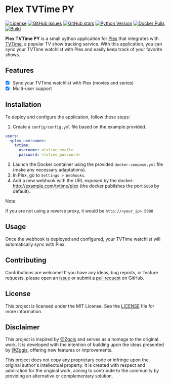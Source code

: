 # Plex TVTime PY

[![License](https://img.shields.io/badge/license-MIT-blue.svg)](https://github.com/0xsysr3ll/plex-tvtime-py/blob/main/LICENSE)
[![GitHub issues](https://img.shields.io/github/issues/0xsysr3ll/plex-tvtime-py)](https://github.com/0xsysr3ll/plex-tvtime-py/issues)
[![GitHub stars](https://img.shields.io/github/stars/0xsysr3ll/plex-tvtime-py)](https://github.com/0xsysr3ll/plex-tvtime-py/stargazers)
[![Python Version](https://img.shields.io/badge/python-3.10%20|%203.11%20-blue)](https://www.python.org/downloads/)
[![Docker Pulls](https://img.shields.io/docker/pulls/0xsysr3ll/plex-tvtime-py)](https://hub.docker.com/r/0xsysr3ll/plex-tvtime-py)
[![Build](https://github.com/0xSysR3ll/plex-tvtime-py/actions/workflows/docker.yml/badge.svg?branch=main)](https://github.com/0xSysR3ll/plex-tvtime-py/actions/workflows/docker.yml)


**Plex TVTime PY** is a small python application for [Plex](https://plex.tv) that integrates with [TVTime](https://www.tvtime.com), a popular TV show tracking service.
With this application, you can sync your TVTime watchlist with Plex and easily keep track of your favorite shows.

## Features

- [x] Sync your TVTime watchlist with Plex (movies and series)
- [x] Multi-user support

## Installation

To deploy and configure the application, follow these steps:

1. Create a `config/config.yml` file based on the example provided.
```yml
users:
  <plex_username>:
    tvtime:
      username: <tvtime_email>
      password: <tvtime_password>
```
2. Launch the Docker container using the provided `docker-compose.yml` file (make any necessary adaptations).
3. In Plex, go to `Settings > Webhooks`.
4. Add a new webhook with the URL exposed by the docker: http://example.com/tvtime/plex (the docker publishes the port `5000` by default).
> [!NOTE]
> If you are not using a reverse proxy, it would be `http://<your_ip>:5000`

## Usage

Once the webhook is deployed and configured, your TVTime watchlist will automatically sync with Plex.

## Contributing

Contributions are welcome! If you have any ideas, bug reports, or feature requests, please open an [issue](https://github.com/0xSysR3ll/plex-tvtime-py/issues) or submit a [pull request](https://github.com/0xSysR3ll/plex-tvtime-py/pulls) on GitHub.

## License

This project is licensed under the MIT License. See the [LICENSE](LICENSE) file for more information.

## Disclaimer

This project is inspired by [@Zggis](https://github.com/Zggis/plex-tvtime) and serves as a homage to the original work.
It is developed with the intention of building upon the ideas presented by [@Zggis](https://github.com/Zggis/plex-tvtime), offering new features or improvements.

This project does not copy any proprietary code or infringe upon the original author's intellectual property.
It is created with respect and admiration for the original work, aiming to contribute to the community by providing an alternative or complementary solution.
